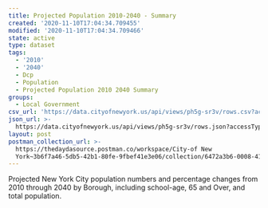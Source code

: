 ```yaml
---
title: Projected Population 2010-2040 - Summary
created: '2020-11-10T17:04:34.709455'
modified: '2020-11-10T17:04:34.709466'
state: active
type: dataset
tags:
  - '2010'
  - '2040'
  - Dcp
  - Population
  - Projected Population 2010 2040 Summary
groups:
  - Local Government
csv_url: 'https://data.cityofnewyork.us/api/views/ph5g-sr3v/rows.csv?accessType=DOWNLOAD'
json_url: >-
  https://data.cityofnewyork.us/api/views/ph5g-sr3v/rows.json?accessType=DOWNLOAD
layout: post
postman_collection_url: >-
  https://thedaydasource.postman.co/workspace/City-of New
  York~3b6f7a46-5db5-42b1-80fe-9fbef41e3e06/collection/6472a3b6-0008-4192-89a4-aa03aed93d79
---
```

Projected New York City population numbers and percentage changes from 2010 through 2040 by Borough, including school-age, 65 and Over, and total population.
